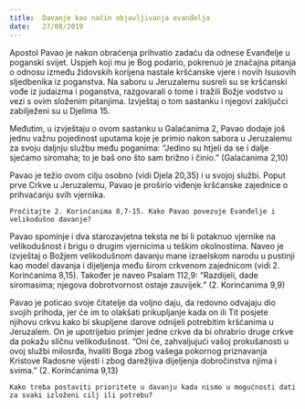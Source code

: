 ```yaml
---
title:  Davanje kao način objavljivanja evanđelja
date:   27/08/2019
---
```


Apostol Pavao je nakon obraćenja prihvatio zadaću da odnese Evanđelje u poganski svijet. Uspjeh koji mu je Bog podario, pokrenuo je značajna pitanja o odnosu između židovskih korijena nastale kršćanske vjere i novih Isusovih sljedbenika iz poganstva. Na saboru u Jeruzalemu susreli su se kršćanski vođe iz judaizma i poganstva, razgovarali o tome i tražili Božje vodstvo u vezi s ovim složenim pitanjima. Izvještaj o tom sastanku i njegovi zaključci zabilježeni su u Djelima 15.

Međutim, u izvještaju o ovom sastanku u Galaćanima 2, Pavao dodaje još jednu važnu pojedinost uputama koje je primio nakon sabora u Jeruzalemu za svoju daljnju službu među poganima: “Jedino su htjeli da se i dalje sjećamo siromaha; to je baš ono što sam brižno i činio.” (Galaćanima 2,10)

Pavao je težio ovom cilju osobno (vidi Djela 20,35) i u svojoj službi. Poput prve Crkve u Jeruzalemu, Pavao je proširio viđenje kršćanske zajednice o prihvaćanju svih vjernika.

`Pročitajte 2. Korinćanima 8,7-15. Kako Pavao povezuje Evanđelje i velikodušno davanje?`

Pavao spominje i dva starozavjetna teksta ne bi li potaknuo vjernike na velikodušnost i brigu o drugim vjernicima u teškim okolnostima. Naveo je izvještaj o Božjem velikodušnom davanju mane izraelskom narodu u pustinji kao model davanja i dijeljenja među širom crkvenom zajednicom (vidi 2. Korinćanima 8,15). Također je naveo Psalam 112,9: “Razdijeli, dade siromasima; njegova dobrotvornost ostaje zauvijek.” (2. Korinćanima 9,9)

Pavao je poticao svoje čitatelje da voljno daju, da redovno odvajaju dio svojih prihoda, jer će im to olakšati prikupljanje kada on ili Tit posjete njihovu crkvu kako bi skupljene darove odnijeli potrebitim kršćanima u Jeruzalem. On je upotrijebio primjer jedne crkve da bi ohrabrio druge crkve da pokažu sličnu velikodušnost. “Oni će, zahvaljujući vašoj prokušanosti u ovoj službi milosrđa, hvaliti Boga zbog vašega pokornog priznavanja Kristove Radosne vijesti i zbog darežljiva dijeljenja dobročinstva njima i svima.” (2. Korinćanima 9,13)

`Kako treba postaviti prioritete u davanju kada nismo u mogućnosti dati za svaki izloženi cilj ili potrebu?`  
